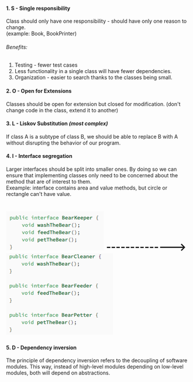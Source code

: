 #### 1. S - Single responsibility ####
Class should only have one responsibility - should have only one reason to change.  
(example: Book, BookPrinter)
###### Benefits: ######
1. Testing - fewer test cases
2. Less functionality in a single class will have fewer dependencies.
3. Organization - easier to search thanks to the classes being small.

#### 2. O - Open for Extensions ####
Classes should be open for extension but closed for modification. (don't change code in the class, extend it to another)

#### 3. L - Liskov Substitution _(most complex)_ ####
If class A is a subtype of class B, we should be able to replace B with A without disrupting the behavior of our program.

#### 4. I - Interface segregation ####
Larger interfaces should be split into smaller ones. By doing so we can ensure that implementing classes only need 
to be concerned about the method that are of interest to them.  
Exeample: interface contains area and value methods, but circle or rectangle can't have value.
# ![img.png](img.png) --------------> ![img_1.png](img_1.png)

#### 5. D - Dependency inversion ####
The principle of dependency inversion refers to the decoupling of software modules. This way, instead of high-level modules depending on low-level modules, both will depend on abstractions.